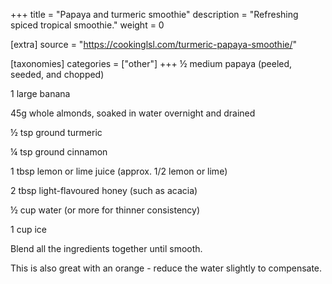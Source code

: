 +++
title = "Papaya and turmeric smoothie"
description = "Refreshing spiced tropical smoothie."
weight = 0

[extra]
source = "https://cookinglsl.com/turmeric-papaya-smoothie/"

[taxonomies]
categories = ["other"]
+++
½ medium papaya (peeled, seeded, and chopped)

1 large banana

45g whole almonds, soaked in water overnight and drained

½ tsp ground turmeric

¼ tsp ground cinnamon

1 tbsp lemon or lime juice (approx. 1/2 lemon or lime)

2 tbsp light-flavoured honey (such as acacia)

½ cup water (or more for thinner consistency)

1 cup ice
<!-- sep -->
Blend all the ingredients together until smooth.
<!-- sep -->
This is also great with an orange - reduce the water slightly to compensate.
